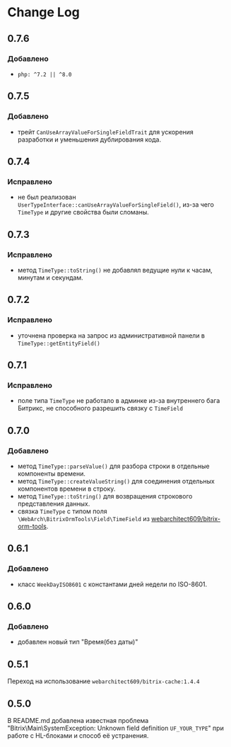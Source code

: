 Change Log
============

0.7.6
-----

### Добавлено

- `php: ^7.2 || ^8.0`

0.7.5
-----

### Добавлено

- трейт `CanUseArrayValueForSingleFieldTrait` для ускорения разработки и уменьшения дублирования кода.

0.7.4
-----

### Исправлено

- не был реализован `UserTypeInterface::canUseArrayValueForSingleField()`, из-за чего `TimeType` и другие свойства были
  сломаны.

0.7.3
-----

### Исправлено

- метод `TimeType::toString()` не добавлял ведущие нули к часам, минутам и секундам.

0.7.2
-----

### Исправлено

- уточнена проверка на запрос из административной панели в `TimeType::getEntityField()`

0.7.1
-----

### Исправлено

- поле типа `TimeType` не работало в админке из-за внутреннего бага Битрикс, не способного разрешить связку с
  `TimeField`

0.7.0
-----

### Добавлено

- метод `TimeType::parseValue()` для разбора строки в отдельные компоненты времени.
- метод `TimeType::createValueString()` для соединения отдельных компонентов времени в строку.
- метод `TimeType::toString()` для возвращения строкового представления данных.
- связка `TimeType` с типом поля `\WebArch\BitrixOrmTools\Field\TimeField` из
  [webarchitect609/bitrix-orm-tools](https://packagist.org/packages/webarchitect609/bitrix-orm-tools).

0.6.1
-----

### Добавлено

- класс `WeekDayISO8601` с константами дней недели по ISO-8601.

0.6.0
-----

### Добавлено

- добавлен новый тип "Время(без даты)"

0.5.1
-----

Переход на использование `webarchitect609/bitrix-cache:1.4.4`

0.5.0
-----

В README.md добавлена известная проблема "Bitrix\Main\SystemException: Unknown field definition `UF_YOUR_TYPE`" при
работе с HL-блоками и способ её устранения.
